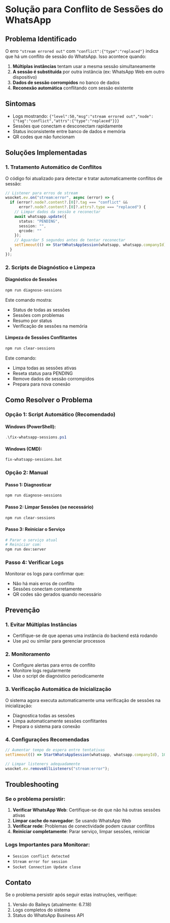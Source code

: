 # Solução para Conflito de Sessões do WhatsApp

## Problema Identificado

O erro `"stream errored out"` com `"conflict":{"type":"replaced"}` indica que há um conflito de sessão do WhatsApp. Isso acontece quando:

1. **Múltiplas instâncias** tentam usar a mesma sessão simultaneamente
2. **A sessão é substituída** por outra instância (ex: WhatsApp Web em outro dispositivo)
3. **Dados de sessão corrompidos** no banco de dados
4. **Reconexão automática** conflitando com sessão existente

## Sintomas

- Logs mostrando: `{"level":50,"msg":"stream errored out","node":{"tag":"conflict","attrs":{"type":"replaced"}}}`
- Sessões que conectam e desconectam rapidamente
- Status inconsistente entre banco de dados e memória
- QR codes que não funcionam

## Soluções Implementadas

### 1. Tratamento Automático de Conflitos

O código foi atualizado para detectar e tratar automaticamente conflitos de sessão:

```typescript
// Listener para erros de stream
wsocket.ev.on("stream:error", async (error) => {
  if (error?.node?.content?.[0]?.tag === "conflict" && 
      error?.node?.content?.[0]?.attrs?.type === "replaced") {
    // Limpar dados da sessão e reconectar
    await whatsapp.update({ 
      status: "PENDING", 
      session: "",
      qrcode: "" 
    });
    // Aguardar 5 segundos antes de tentar reconectar
    setTimeout(() => StartWhatsAppSession(whatsapp, whatsapp.companyId), 5000);
  }
});
```

### 2. Scripts de Diagnóstico e Limpeza

#### Diagnóstico de Sessões
```bash
npm run diagnose-sessions
```
Este comando mostra:
- Status de todas as sessões
- Sessões com problemas
- Resumo por status
- Verificação de sessões na memória

#### Limpeza de Sessões Conflitantes
```bash
npm run clear-sessions
```
Este comando:
- Limpa todas as sessões ativas
- Reseta status para PENDING
- Remove dados de sessão corrompidos
- Prepara para nova conexão

## Como Resolver o Problema

### Opção 1: Script Automático (Recomendado)

#### Windows (PowerShell):
```powershell
.\fix-whatsapp-sessions.ps1
```

#### Windows (CMD):
```cmd
fix-whatsapp-sessions.bat
```

### Opção 2: Manual

#### Passo 1: Diagnosticar
```bash
npm run diagnose-sessions
```

#### Passo 2: Limpar Sessões (se necessário)
```bash
npm run clear-sessions
```

#### Passo 3: Reiniciar o Serviço
```bash
# Parar o serviço atual
# Reiniciar com:
npm run dev:server
```

### Passo 4: Verificar Logs
Monitorar os logs para confirmar que:
- Não há mais erros de conflito
- Sessões conectam corretamente
- QR codes são gerados quando necessário

## Prevenção

### 1. Evitar Múltiplas Instâncias
- Certifique-se de que apenas uma instância do backend está rodando
- Use `pm2` ou similar para gerenciar processos

### 2. Monitoramento
- Configure alertas para erros de conflito
- Monitore logs regularmente
- Use o script de diagnóstico periodicamente

### 3. Verificação Automática de Inicialização

O sistema agora executa automaticamente uma verificação de sessões na inicialização:
- Diagnostica todas as sessões
- Limpa automaticamente sessões conflitantes
- Prepara o sistema para conexão

### 4. Configurações Recomendadas
```typescript
// Aumentar tempo de espera entre tentativas
setTimeout(() => StartWhatsAppSession(whatsapp, whatsapp.companyId), 10000);

// Limpar listeners adequadamente
wsocket.ev.removeAllListeners("stream:error");
```

## Troubleshooting

### Se o problema persistir:

1. **Verificar WhatsApp Web**: Certifique-se de que não há outras sessões ativas
2. **Limpar cache do navegador**: Se usando WhatsApp Web
3. **Verificar rede**: Problemas de conectividade podem causar conflitos
4. **Reiniciar completamente**: Parar serviço, limpar sessões, reiniciar

### Logs Importantes para Monitorar:
- `Session conflict detected`
- `Stream error for session`
- `Socket Connection Update close`

## Contato

Se o problema persistir após seguir estas instruções, verifique:
1. Versão do Baileys (atualmente: 6.7.18)
2. Logs completos do sistema
3. Status do WhatsApp Business API 
